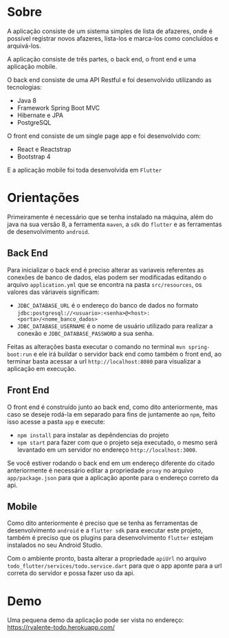 # Sobre
A aplicação consiste de um sistema simples de lista de afazeres, onde é possível registrar novos afazeres, lista-los e marca-los como concluídos e arquivá-los.

A aplicação consiste de três partes, o back end, o front end e uma aplicação mobile.

O back end consiste de uma API Restful e foi desenvolvido utilizando as tecnologias:
* Java 8
* Framework Spring Boot MVC
* Hibernate e JPA
* PostgreSQL

O front end consiste de um single page app e foi desenvolvido com:
* React e Reactstrap
* Bootstrap 4

E a aplicação mobile foi toda desenvolvida em `Flutter`

# Orientações
Primeiramente é necessário que se tenha instalado na máquina, além do java na sua versão 8, a ferramenta `maven`, a `sdk` do `flutter` e as ferramentas de desenvolvimento `android`.

## Back End
Para inicializar o back end é preciso alterar as variaveis referentes as conexões de banco de dados, elas podem ser modificadas editando o arquivo `application.yml` que se encontra na pasta `src/resources`, os valores das váriaveis significam:
* `JDBC_DATABASE_URL` é o endereço do banco de dados no formato `jdbc:postgresql://<usuario>:<senha>@<host>:<porta>/<nome_banco_dados>`
* `JDBC_DATABASE_USERNAME` é o nome de usuário utilizado para realizar a conexão e `JDBC_DATABASE_PASSWORD` a sua senha.

Feitas as alterações basta executar o comando no terminal `mvn spring-boot:run` e ele irá buildar o servidor back end como também o front end, ao terminar basta acessar a url `http://localhost:8080` para visualizar a aplicação em execução.

## Front End
O front end é construído junto ao back end, como dito anteriormente, mas caso se deseje rodá-la em separado para fins de juntamente ao `npm`, feito isso acesse a pasta `app` e execute:
* `npm install` para instalar as depêndencias do projeto
* `npm start` para fazer com que o projeto seja executado, o mesmo será levantado em um servidor no endereço `http://localhost:3000`.

Se você estiver rodando o back end em um endereço diferente do citado anteriormente é necessário editar a propriedade `proxy` no arquivo `app/package.json` para que a aplicação aponte para o endereço correto da api.

## Mobile
Como dito anteriormente é preciso que se tenha as ferramentas de desenvolvimento `android` e a `flutter sdk` para executar este projeto, também é preciso que os plugins para desenvolvimento `flutter` estejam instalados no seu Android Studio.

Com o ambiente pronto, basta alterar a propriedade `apiUrl` no arquivo `todo_flutter/services/todo.service.dart` para que o app aponte para a url correta do servidor e possa fazer uso da api.

# Demo
Uma pequena demo da aplicação pode ser vista no endereço: https://rvalente-todo.herokuapp.com/